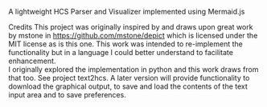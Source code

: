 A lightweight HCS Parser and Visualizer implemented using Mermaid.js

Credits
This project was originally inspired by and draws upon great work by mstone in https://github.com/mstone/depict which is licensed under the MIT license as is this one.
This work was intended to re-implement the functionality but in a language I could better understand to facilitate enhancement.  
I originally explored the implementation in python and this work draws from that too.  See project text2hcs.
A later version will provide functionality to download the graphical output, to save and load the contents of the text input area and to save preferences. 

